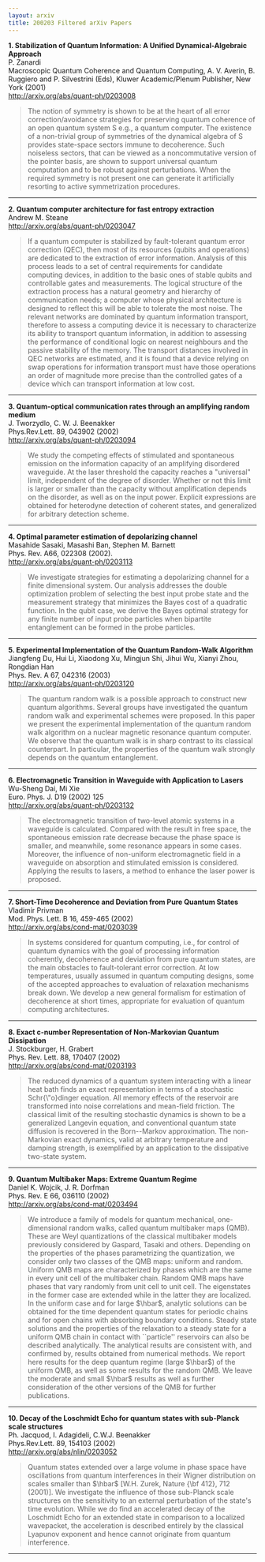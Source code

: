 ```yaml
---
layout: arxiv
title: 200203 Filtered arXiv Papers
---
```


**1.    Stabilization of Quantum Information: A Unified Dynamical-Algebraic Approach**  
P. Zanardi  
Macroscopic Quantum Coherence and Quantum Computing, A. V. Averin, B. Ruggiero and P. Silvestrini (Eds), Kluwer Academic/Plenum Publisher, New York (2001)  
http://arxiv.org/abs/quant-ph/0203008  
<blockquote>
<p>
The notion of symmetry is shown to be at the heart of all error correction/avoidance strategies for preserving quantum coherence of an open quantum system S e.g., a quantum computer. The existence of a non-trivial group of symmetries of the dynamical algebra of S provides state-space sectors immune to decoherence. Such noiseless sectors, that can be viewed as a noncommutative version of the pointer basis, are shown to support universal quantum computation and to be robust against perturbations. When the required symmetry is not present one can generate it artificially resorting to active symmetrization procedures.
</p>
</blockquote>

------

**2.    Quantum computer architecture for fast entropy extraction**  
Andrew M. Steane  
http://arxiv.org/abs/quant-ph/0203047  
<blockquote>
<p>
If a quantum computer is stabilized by fault-tolerant quantum error correction (QEC), then most of its resources (qubits and operations) are dedicated to the extraction of error information. Analysis of this process leads to a set of central requirements for candidate computing devices, in addition to the basic ones of stable qubits and controllable gates and measurements. The logical structure of the extraction process has a natural geometry and hierarchy of communication needs; a computer whose physical architecture is designed to reflect this will be able to tolerate the most noise. The relevant networks are dominated by quantum information transport, therefore to assess a computing device it is necessary to characterize its ability to transport quantum information, in addition to assessing the performance of conditional logic on nearest neighbours and the passive stability of the memory. The transport distances involved in QEC networks are estimated, and it is found that a device relying on swap operations for information transport must have those operations an order of magnitude more precise than the controlled gates of a device which can transport information at low cost.
</p>
</blockquote>

------

**3.    Quantum-optical communication rates through an amplifying random medium**  
J. Tworzydlo, C. W. J. Beenakker  
Phys.Rev.Lett. 89, 043902 (2002)  
http://arxiv.org/abs/quant-ph/0203094  
<blockquote>
<p>
We study the competing effects of stimulated and spontaneous emission on the information capacity of an amplifying disordered waveguide. At the laser threshold the capacity reaches a "universal" limit, independent of the degree of disorder. Whether or not this limit is larger or smaller than the capacity without amplification depends on the disorder, as well as on the input power. Explicit expressions are obtained for heterodyne detection of coherent states, and generalized for arbitrary detection scheme.
</p>
</blockquote>

------

**4.    Optimal parameter estimation of depolarizing channel**  
Masahide Sasaki, Masashi Ban, Stephen M. Barnett  
Phys. Rev. A66, 022308 (2002).  
http://arxiv.org/abs/quant-ph/0203113  
<blockquote>
<p>
We investigate strategies for estimating a depolarizing channel for a finite dimensional system. Our analysis addresses the double optimization problem of selecting the best input probe state and the measurement strategy that minimizes the Bayes cost of a quadratic function. In the qubit case, we derive the Bayes optimal strategy for any finite number of input probe particles when bipartite entanglement can be formed in the probe particles.
</p>
</blockquote>

------

**5.    Experimental Implementation of the Quantum Random-Walk Algorithm**  
Jiangfeng Du, Hui Li, Xiaodong Xu, Mingjun Shi, Jihui Wu, Xianyi Zhou, Rongdian Han  
Phys. Rev. A 67, 042316 (2003)  
http://arxiv.org/abs/quant-ph/0203120  
<blockquote>
<p>
The quantum random walk is a possible approach to construct new quantum algorithms. Several groups have investigated the quantum random walk and experimental schemes were proposed. In this paper we present the experimental implementation of the quantum random walk algorithm on a nuclear magnetic resonance quantum computer. We observe that the quantum walk is in sharp contrast to its classical counterpart. In particular, the properties of the quantum walk strongly depends on the quantum entanglement.
</p>
</blockquote>

------

**6.    Electromagnetic Transition in Waveguide with Application to Lasers**  
Wu-Sheng Dai, Mi Xie  
Euro. Phys. J. D19 (2002) 125  
http://arxiv.org/abs/quant-ph/0203132  
<blockquote>
<p>
The electromagnetic transition of two-level atomic systems in a waveguide is calculated. Compared with the result in free space, the spontaneous emission rate decrease because the phase space is smaller, and meanwhile, some resonance appears in some cases. Moreover, the influence of non-uniform electromagnetic field in a waveguide on absorption and stimulated emission is considered. Applying the results to lasers, a method to enhance the laser power is proposed.
</p>
</blockquote>

------

**7.    Short-Time Decoherence and Deviation from Pure Quantum States**  
Vladimir Privman  
Mod. Phys. Lett. B 16, 459-465 (2002)  
http://arxiv.org/abs/cond-mat/0203039  
<blockquote>
<p>
In systems considered for quantum computing, i.e., for control of quantum dynamics with the goal of processing information coherently, decoherence and deviation from pure quantum states, are the main obstacles to fault-tolerant error correction. At low temperatures, usually assumed in quantum computing designs, some of the accepted approaches to evaluation of relaxation mechanisms break down. We develop a new general formalism for estimation of decoherence at short times, appropriate for evaluation of quantum computing architectures.
</p>
</blockquote>

------

**8.    Exact c-number Representation of Non-Markovian Quantum Dissipation**  
J. Stockburger, H. Grabert  
Phys. Rev. Lett. 88, 170407 (2002)  
http://arxiv.org/abs/cond-mat/0203193  
<blockquote>
<p>
The reduced dynamics of a quantum system interacting with a linear heat bath finds an exact representation in terms of a stochastic Schr{\"o}dinger equation. All memory effects of the reservoir are transformed into noise correlations and mean-field friction. The classical limit of the resulting stochastic dynamics is shown to be a generalized Langevin equation, and conventional quantum state diffusion is recovered in the Born--Markov approximation. The non-Markovian exact dynamics, valid at arbitrary temperature and damping strength, is exemplified by an application to the dissipative two-state system.
</p>
</blockquote>

------

**9.    Quantum Multibaker Maps: Extreme Quantum Regime**  
Daniel K. Wojcik, J. R. Dorfman  
Phys. Rev. E 66, 036110 (2002)  
http://arxiv.org/abs/cond-mat/0203494  
<blockquote>
<p>
We introduce a family of models for quantum mechanical, one-dimensional random walks, called quantum multibaker maps (QMB). These are Weyl quantizations of the classical multibaker models previously considered by Gaspard, Tasaki and others. Depending on the properties of the phases parametrizing the quantization, we consider only two classes of the QMB maps: uniform and random. Uniform QMB maps are characterized by phases which are the same in every unit cell of the multibaker chain. Random QMB maps have phases that vary randomly from unit cell to unit cell. The eigenstates in the former case are extended while in the latter they are localized. In the uniform case and for large $\hbar$, analytic solutions can be obtained for the time dependent quantum states for periodic chains and for open chains with absorbing boundary conditions. Steady state solutions and the properties of the relaxation to a steady state for a uniform QMB chain in contact with ``particle'' reservoirs can also be described analytically. The analytical results are consistent with, and confirmed by, results obtained from numerical methods. We report here results for the deep quantum regime (large $\hbar$) of the uniform QMB, as well as some results for the random QMB. We leave the moderate and small $\hbar$ results as well as further consideration of the other versions of the QMB for further publications.
</p>
</blockquote>

------

**10.    Decay of the Loschmidt Echo for quantum states with sub-Planck scale structures**  
Ph. Jacquod, I. Adagideli, C.W.J. Beenakker  
Phys.Rev.Lett. 89, 154103 (2002)  
http://arxiv.org/abs/nlin/0203052  
<blockquote>
<p>
Quantum states extended over a large volume in phase space have oscillations from quantum interferences in their Wigner distribution on scales smaller than $\hbar$ [W.H. Zurek, Nature {\bf 412}, 712 (2001)]. We investigate the influence of those sub-Planck scale structures on the sensitivity to an external perturbation of the state's time evolution. While we do find an accelerated decay of the Loschmidt Echo for an extended state in comparison to a localized wavepacket, the acceleration is described entirely by the classical Lyapunov exponent and hence cannot originate from quantum interference.
</p>
</blockquote>

------

